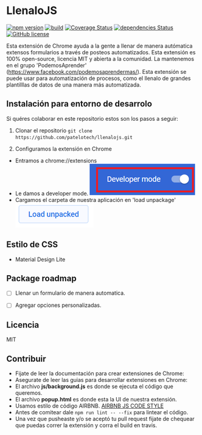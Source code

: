 # LlenaloJS
[![npm version](https://badge.fury.io/js/recht.svg)](https://badge.fury.io/js/recht)
[![build](https://travis-ci.org/patelotech/llenalojs.svg?branch=master)](https://travis-ci.org/patelotech/llenalojs)
[![Coverage Status](https://coveralls.io/repos/github/patelotech/project/badge.svg?branch=master)](https://coveralls.io/github/patelotech/project?branch=master)
[![dependencies Status](https://david-dm.org/patelotech/project/status.svg)](https://david-dm.org/patelotech/project)
[![GitHub license](https://img.shields.io/badge/license-MIT-blue.svg)](https://raw.githubpatelotechcontent.com/patelotech/project/master/LICENSE) 

Esta extensión de Chrome ayuda a la gente a llenar de manera autómatica extensos formularios a través de posteos automatizados. Esta extensión es 100% open-source, licencia MIT y abierta a la comunidad. La mantenemos en el grupo 'PodemosAprender' (https://www.facebook.com/podemosaprendermas/). Esta extensión se puede usar para automatización de procesos, como el llenalo de grandes plantilllas de datos de una manera más automatizada. 

## Instalación para entorno de desarrolo

Si quéres colaborar en este repositorio estos son los pasos a seguir:

1)  Clonar el repositorio
` git clone https://github.com/patelotech/llenalojs.git `

2)  Configuramos la extensión en Chrome

*  Entramos a chrome://extensions
*  Le damos a developer mode.
![alt text](./images/readme1.png "")
*  Cargamos el carpeta de nuestra aplicación en 'load unpackage'
![alt text](./images/readme2.png "")


## Estilo de CSS

-   Material Design Lite

## Package roadmap

-   [ ] Llenar un formulario de manera automatica.
-   [ ] Agregar opciones personalizadas.



## Licencia

MIT

## Contribuir

*  Fijate de leer la documentación para crear extensiones de Chrome:
[](https://developer.chrome.com/extensions/getstarted "")
*  Asegurate de leer las guias para desarrollar extensiones en Chrome:
[](https://developer.chrome.com/extensions/single_purpose "")
*  El archivo **js/background.js** es donde se ejecuta el código que queremos.
*  El archivo **popup.html** es donde esta la UI de nuestra extensión.
*  Usamos estilo de código AIRBNB. [AIRBNB JS CODE STYLE](https://dev.mysql.com/doc/ "AIRBNB JS CODE STYLE")
*  Antes de comitear dale ` npm run lint -- --fix ` para lintear el código.
*  Una vez que pusheaste y/o se aceptó tu pull request fijate de chequear que puedas correr la extensión y corra el build en travis.
[](https://travis-ci.org/patelotech/llenalojs "")

